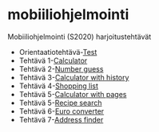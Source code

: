 # mobiiliohjelmointi

Mobiiliohjelmointi (S2020) harjoitustehtävät

- Orientaatiotehtävä-[Test](/test/App.js)
- Tehtävä 1-[Calculator](/calculator/App.js)
- Tehtävä 2-[Number guess](/guess_number/App.js)
- Tehtävä 3-[Calculator with history](/calculator_history/App.js)
- Tehtävä 4-[Shopping list](/shopping_list/App.js)
- Tehtävä 5-[Calculator with pages](/calculator_with_pages/App.js)
- Tehtävä 5-[Recipe search](/recipes/App.js)
- Tehtävä 6-[Euro converter](/euro_converter/App.js)
- Tehtävä 7-[Address finder](/find_address/App.js)
